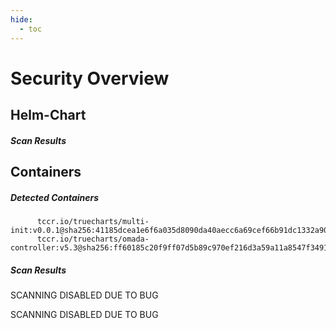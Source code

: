 ```yaml
---
hide:
  - toc
---
```


# Security Overview

<link href="https://truecharts.org/_static/trivy.css" type="text/css" rel="stylesheet" />

## Helm-Chart

##### Scan Results


## Containers

##### Detected Containers

          tccr.io/truecharts/multi-init:v0.0.1@sha256:41185dcea1e6f6a035d8090da40aecc6a69cef66b91dc1332a90c9d22861d367
          tccr.io/truecharts/omada-controller:v5.3@sha256:ff60185c20f9ff07d5b89c970ef216d3a59a11a8547f3491bbeff2279f346163

##### Scan Results

SCANNING DISABLED DUE TO BUG

SCANNING DISABLED DUE TO BUG

